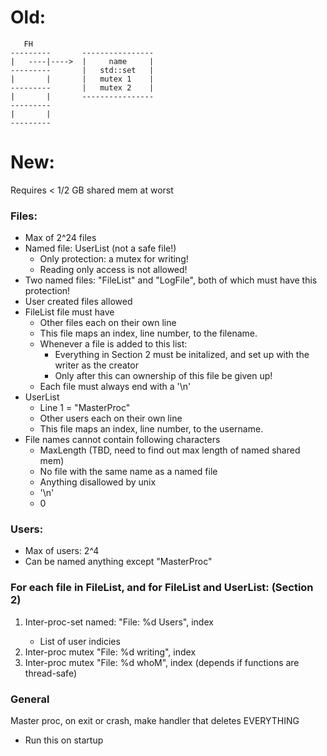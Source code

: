 # Old:
```
   FH
---------       ----------------
|   ----|---->  |     name     |
---------       |   std::set   |
|       |       |   mutex 1    |
---------       |   mutex 2    |
|       |       ----------------
---------
|       |
---------
```

# New:

Requires < 1/2 GB shared mem at worst

### Files:
- Max of 2^24 files
- Named file: UserList (not a safe file!)
	- Only protection: a mutex for writing!
	- Reading only access is not allowed!
- Two named files: "FileList" and "LogFile", both of which must have this protection!
- User created files allowed
- FileList file must have
	- Other files each on their own line
	- This file maps an index, line number, to the filename.
	- Whenever a file is added to this list:
		- Everything in Section 2 must be initalized, and set up with the writer as the creator	
		- Only after this can ownership of this file be given up!
	- Each file must always end with a '\n'
- UserList
	- Line 1 = "MasterProc"
	- Other users each on their own line
	- This file maps an index, line number, to the username.
- File names cannot contain following characters
	- MaxLength (TBD, need to find out max length of named shared mem)
	- No file with the same name as a named file 
	- Anything disallowed by unix
	- '\n'
	- 0

### Users:
- Max of users: 2^4
- Can be named anything except "MasterProc"

### For each file in FileList, and for FileList and UserList: (Section 2)

1. Inter-proc-set<int> named: "File: %d Users", index
	- List of user indicies
2. Inter-proc mutex "File: %d writing", index
3. Inter-proc mutex "File: %d whoM", index (depends if functions are thread-safe)

### General
Master proc, on exit or crash, make handler that deletes EVERYTHING

- Run this on startup

